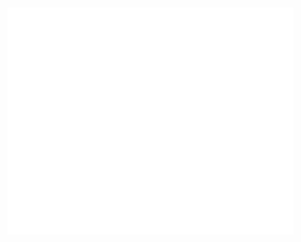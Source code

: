 <h1>
  <img src="carina.svg" width="800" height="400" alt="Carina Rey, Software Developer" style="--background: red;" />
</h1>
